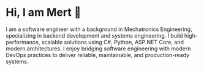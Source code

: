 # Hi, I am Mert 👋

I am a software engineer with a background in Mechatronics Engineering, specializing in backend development and systems engineering. I build high-performance, scalable solutions using C#, Python, ASP.NET Core, and modern architectures. I enjoy bridging software engineering with modern DevOps practices to deliver reliable, maintainable, and production-ready systems.
